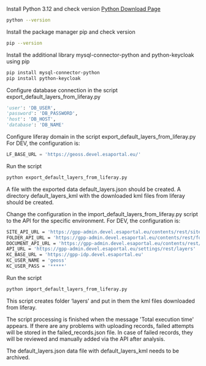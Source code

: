 Install Python 3.12 and check version
[Python Download Page](https://www.python.org)
```sh
python --version
```
Install the package manager pip and check version
```sh
pip --version
```
Install the additional library mysql-connector-python and python-keycloak using pip
```sh
pip install mysql-connector-python
pip install python-keycloak
```

Configure database connection in the script export_default_layers_from_liferay.py
```python
'user': 'DB_USER',
'password': 'DB_PASSWORD',
'host': 'DB_HOST',
'database': 'DB_NAME'
```
Configure liferay domain in the script export_default_layers_from_liferay.py
For DEV, the configuration is:
```python
LF_BASE_URL = 'https://geoss.devel.esaportal.eu/'
```

Run the script
```sh
python export_default_layers_from_liferay.py
```

A file with the exported data default_layers.json should be created.
A directory default_layers_kml with the downloaded kml files from liferay should be created.


Change the configuration in the import_default_layers_from_liferay.py script to the API for the specific environment.
For DEV, the configuration is:
```sh
SITE_API_URL = 'https://gpp-admin.devel.esaportal.eu/contents/rest/site'
FOLDER_API_URL = 'https://gpp-admin.devel.esaportal.eu/contents/rest/folder'
DOCUMENT_API_URL = 'https://gpp-admin.devel.esaportal.eu/contents/rest/document'
API_URL = 'https://gpp-admin.devel.esaportal.eu/settings/rest/layers'
KC_BASE_URL = 'https://gpp-idp.devel.esaportal.eu'
KC_USER_NAME = 'geoss'
KC_USER_PASS = '*****'
```

Run the script
```sh
python import_default_layers_from_liferay.py
```

This script creates folder ‘layers’ and put in them the kml files downloaded from liferay.

The script processing is finished when the message 'Total execution time' appears.
If there are any problems with uploading records, failed attempts will be stored in the failed_records.json file.
In case of failed records, they will be reviewed and manually added via the API after analysis.

The default_layers.json data file with default_layers_kml needs to be archived.

